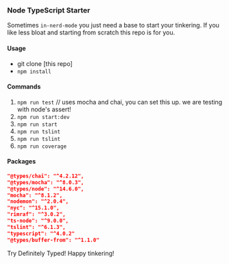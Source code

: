 ### Node TypeScript Starter

Sometimes `in-nerd-mode` you just need a base to start your tinkering. If you like less bloat and starting from scratch
this repo is for you.

#### Usage

* git clone [this repo]
* `npm install`

#### Commands

1. `npm run test` // uses mocha and chai, you can set this up. we are testing with node's assert!
2. `npm run start:dev`
3. `npm run start`
4. `npm run tslint`
5. `npm run tslint`
6. `npm run coverage`

#### Packages

```json
"@types/chai": "^4.2.12",
"@types/mocha": "^8.0.3",
"@types/node": "^14.6.0",
"mocha": "^8.1.2",
"nodemon": "^2.0.4",
"nyc": "^15.1.0",
"rimraf": "^3.0.2",
"ts-node": "^9.0.0",
"tslint": "^6.1.3",
"typescript": "^4.0.2"
"@types/buffer-from": "^1.1.0"
```

Try Definitely Typed! Happy tinkering!

